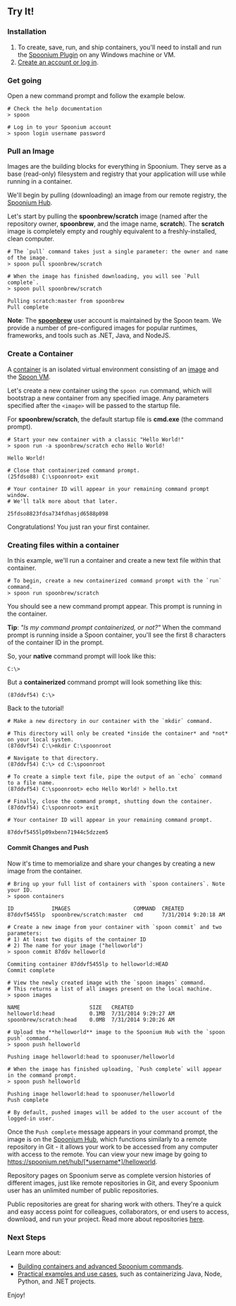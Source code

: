 ## Try It!

### Installation

1. To create, save, run, and ship containers, you'll need to install and run the [Spoonium Plugin](http://start.spoon.net/install) on any Windows machine or VM.
2. [Create an account or log in](http://spoon.net/sso/spoonium.net/login).

### Get going

Open a new command prompt and follow the example below.

	# Check the help documentation
	> spoon
	
	# Log in to your Spoonium account
	> spoon login username password

### Pull an  Image

Images are the building blocks for everything in Spoonium. They serve as a base (read-only) filesystem and registry that your application will use while running in a container.

We'll begin by pulling (downloading) an image from our remote registry, the [Spoonium Hub](http://spoonium.net/hub).

Let's start by pulling the **spoonbrew/scratch** image (named after the repository owner, **spoonbrew**, and the image name, **scratch**). The **scratch** image is completely empty and roughly equivalent to a freshly-installed, clean computer. 

```
# The `pull` command takes just a single parameter: the owner and name of the image.
> spoon pull spoonbrew/scratch

# When the image has finished downloading, you will see `Pull complete`.
> spoon pull spoonbrew/scratch

Pulling scratch:master from spoonbrew
Pull complete
```

**Note**: The **[spoonbrew](http://spoonium.net/hub/spoonbrew)** user account is maintained by the Spoon team. We provide a number of pre-configured images for popular runtimes, frameworks, and tools such as .NET, Java, and NodeJS. 

### Create a Container

A [container](http://spoonium.net/docs/about#Containers) is an isolated virtual environment consisting of an [image](http://spoonium.net/docs/about#Images) and the [Spoon VM](http://spoonium.net/docs/about#virtual+machine).

Let's create a new container using the `spoon run` command, which will bootstrap a new container from any specified image. Any parameters specified after the `<image>` will be passed to the startup file. 

For **spoonbrew/scratch**, the default startup file is **cmd.exe** (the command prompt). 

```
# Start your new container with a classic "Hello World!"
> spoon run -a spoonbrew/scratch echo Hello World!

Hello World! 

# Close that containerized command prompt.
(25fdso88) C:\spoonroot> exit

# Your container ID will appear in your remaining command prompt window.
# We'll talk more about that later.

25fdso8823fdsa734fdhasjd6588p098
```

Congratulations! You just ran your first container.

### Creating files within a container

In this example, we'll run a container and create a new text file within that container. 

```
# To begin, create a new containerized command prompt with the `run` command.
> spoon run spoonbrew/scratch
```

You should see a new command prompt appear. This prompt is running in the container. 

**Tip**: *"Is my command prompt containerized, or not?"* When the command prompt is running inside a Spoon container, you'll see the first 8 characters of the container ID in the prompt.

So, your **native** command prompt will look like this:

	C:\>

But a **containerized** command prompt will look something like this: 

	(87ddvf54) C:\>

Back to the tutorial!


```
# Make a new directory in our container with the `mkdir` command.

# This directory will only be created *inside the container* and *not* on your local system. 
(87ddvf54) C:\>mkdir C:\spoonroot
```

```
# Navigate to that directory. 
(87ddvf54) C:\> cd C:\spoonroot

# To create a simple text file, pipe the output of an `echo` command to a file name.
(87ddvf54) C:\spoonroot> echo Hello World! > hello.txt
```


```
# Finally, close the command prompt, shutting down the container. 
(87ddvf54) C:\spoonroot> exit

# Your container ID will appear in your remaining command prompt.

87ddvf5455lp09xbenn71944c5dzzem5
```

#### Commit Changes and Push

Now it's time to memorialize and share your changes by creating a new image from the container.

```
# Bring up your full list of containers with `spoon containers`. Note your ID.
> spoon containers
	
ID            IMAGES                    COMMAND  CREATED
87ddvf5455lp  spoonbrew/scratch:master  cmd      7/31/2014 9:20:18 AM
```
```
# Create a new image from your container with `spoon commit` and two parameters:
# 1) At least two digits of the container ID
# 2) The name for your image ("helloworld")
> spoon commit 87ddv helloworld
	
Commiting container 87ddvf5455lp to helloworld:HEAD
Commit complete
```

```
# View the newly created image with the `spoon images` command.
# This returns a list of all images present on the local machine.
> spoon images
	
NAME                      SIZE   CREATED
helloworld:head 		  0.1MB  7/31/2014 9:29:27 AM
spoonbrew/scratch:head 	  0.0MB  7/31/2014 9:20:26 AM
```

```
# Upload the **helloworld** image to the Spoonium Hub with the `spoon push` command.
> spoon push helloworld

Pushing image helloworld:head to spoonuser/helloworld

# When the image has finished uploading, `Push complete` will appear in the command prompt. 
> spoon push helloworld
	
Pushing image helloworld:head to spoonuser/helloworld
Push complete

# By default, pushed images will be added to the user account of the logged-in user.
```

Once the `Push complete` message appears in your command prompt, the image is on the [Spoonium Hub](http://spoonium.net/hub), which functions similarly to a remote repository in Git - it allows your work to be accessed from any computer with access to the remote. You can view your new image by going to https://spoonium.net/hub/[*username*]/helloworld.

Repository pages on Spoonium serve as complete version histories of different images, just like remote repositories in Git, and every Spoonium user has an unlimited number of public repositories.

Public repositories are great for sharing work with others. They're a quick and easy access point for colleagues, collaborators, or end users to access, download, and run your project. Read more about repositories [here](http://spoonium.net/docs/hub#repositories).

### Next Steps 

Learn more about:

- [Building containers and advanced Spoonium commands](/docs/build).
- [Practical examples and use cases](/docs/samples), such as containerizing Java, Node, Python, and .NET projects. 

Enjoy!
